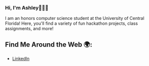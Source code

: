 ### Hi, I'm Ashley👋👩‍💻

I am an honors computer science student at the University of Central Florida! Here, you'll find a variety of fun hackathon projects, class assignments, and more!

## Find Me Around the Web 🌍: 
- [LinkedIn](https://www.linkedin.com/in/ashleyvoglewede/)


